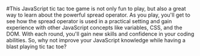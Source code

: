 #This JavaScript tic tac toe game is not only fun to play, but also a great way to learn about the powerful spread operator. As you play, you'll get to see how the spread operator is used in a practical setting and gain experience with other JavaScript concepts like variables, CSS, and the DOM. With each round, you'll gain new skills and confidence in your coding abilities. So, why not improve your JavaScript knowledge while having a blast playing tic tac toe?